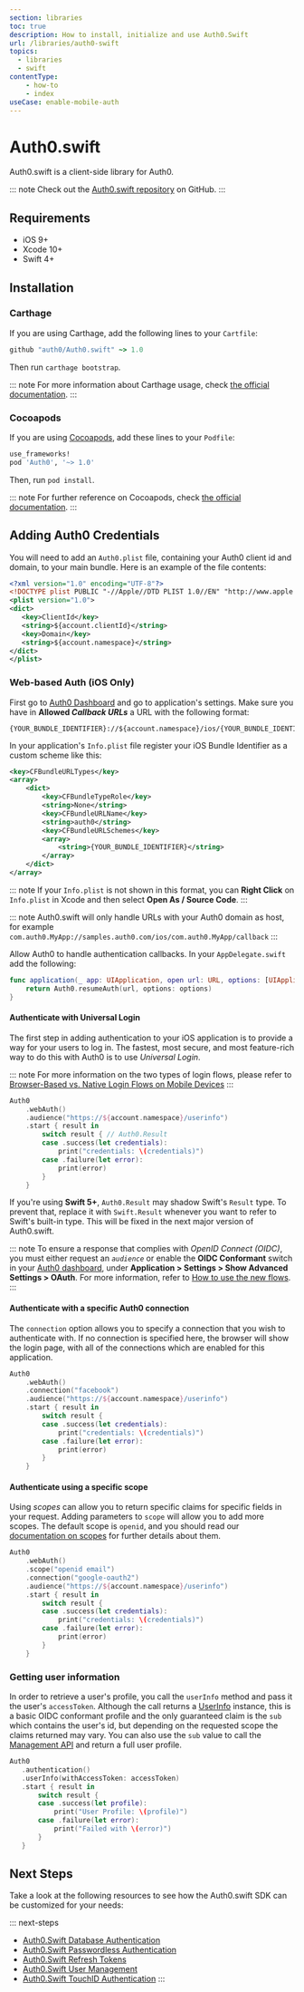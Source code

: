 ```yaml
---
section: libraries
toc: true
description: How to install, initialize and use Auth0.Swift
url: /libraries/auth0-swift
topics:
  - libraries
  - swift
contentType:
    - how-to
    - index
useCase: enable-mobile-auth
---
```

# Auth0.swift

Auth0.swift is a client-side library for Auth0.

::: note
Check out the [Auth0.swift repository](https://github.com/auth0/Auth0.swift) on GitHub.
:::

## Requirements

- iOS 9+
- Xcode 10+
- Swift 4+

## Installation

### Carthage

If you are using Carthage, add the following lines to your `Cartfile`:

```ruby
github "auth0/Auth0.swift" ~> 1.0
```

Then run `carthage bootstrap`.

::: note
For more information about Carthage usage, check [the official documentation](https://github.com/Carthage/Carthage#if-youre-building-for-ios-tvos-or-watchos).
:::

### Cocoapods

If you are using [Cocoapods](https://cocoapods.org/), add these lines to your `Podfile`:

```ruby
use_frameworks!
pod 'Auth0', '~> 1.0'
```

Then, run `pod install`.

::: note
For further reference on Cocoapods, check [the official documentation](http://guides.cocoapods.org/using/getting-started.html).
:::

## Adding Auth0 Credentials

You will need to add an `Auth0.plist` file, containing your Auth0 client id and domain, to your main bundle. Here is an example of the file contents:

```xml
<?xml version="1.0" encoding="UTF-8"?>
<!DOCTYPE plist PUBLIC "-//Apple//DTD PLIST 1.0//EN" "http://www.apple.com/DTDs/PropertyList-1.0.dtd">
<plist version="1.0">
<dict>
   <key>ClientId</key>
   <string>${account.clientId}</string>
   <key>Domain</key>
   <string>${account.namespace}</string>
</dict>
</plist>
```

### Web-based Auth (iOS Only)

First go to [Auth0 Dashboard](${manage_url}/#/applications) and go to application's settings. Make sure you have in **Allowed <dfn data-key="callback">Callback URLs</dfn>** a URL with the following format:

```text
{YOUR_BUNDLE_IDENTIFIER}://${account.namespace}/ios/{YOUR_BUNDLE_IDENTIFIER}/callback
```

In your application's `Info.plist` file register your iOS Bundle Identifier as a custom scheme like this:

```xml
<key>CFBundleURLTypes</key>
<array>
    <dict>
        <key>CFBundleTypeRole</key>
        <string>None</string>
        <key>CFBundleURLName</key>
        <string>auth0</string>
        <key>CFBundleURLSchemes</key>
        <array>
            <string>{YOUR_BUNDLE_IDENTIFIER}</string>
        </array>
    </dict>
</array>
```

::: note
If your `Info.plist` is not shown in this format, you can **Right Click** on `Info.plist` in Xcode and then select **Open As / Source Code**.
:::

::: note
Auth0.swift will only handle URLs with your Auth0 domain as host, for example `com.auth0.MyApp://samples.auth0.com/ios/com.auth0.MyApp/callback`
:::

Allow Auth0 to handle authentication callbacks. In your `AppDelegate.swift` add the following:

```swift
func application(_ app: UIApplication, open url: URL, options: [UIApplication.OpenURLOptionsKey : Any] = [:]) -> Bool {
    return Auth0.resumeAuth(url, options: options)
}
```

#### Authenticate with Universal Login

The first step in adding authentication to your iOS application is to provide a way for your users to log in. The fastest, most secure, and most feature-rich way to do this with Auth0 is to use <dfn data-key="universal-login">Universal Login</dfn>.

::: note
For more information on the two types of login flows, please refer to [Browser-Based vs. Native Login Flows on Mobile Devices](/tutorials/browser-based-vs-native-experience-on-mobile)
:::

```swift
Auth0
    .webAuth()
    .audience("https://${account.namespace}/userinfo")
    .start { result in
        switch result { // Auth0.Result
        case .success(let credentials):
            print("credentials: \(credentials)")
        case .failure(let error):
            print(error)
        }
    }
```

If you're using **Swift 5+**, `Auth0.Result` may shadow Swift's `Result` type. To prevent that, replace it with `Swift.Result` whenever you want to refer to Swift's built-in type. This will be fixed in the next major version of Auth0.swift.

::: note
To ensure a response that complies with <dfn data-key="openid">OpenID Connect (OIDC)</dfn>, you must either request an <dfn data-key="audience">`audience`</dfn> or enable the **OIDC Conformant** switch in your [Auth0 dashboard](${manage_url}), under **Application > Settings > Show Advanced Settings > OAuth**. For more information, refer to [How to use the new flows](/api-auth/intro#how-to-use-the-new-flows).
:::

#### Authenticate with a specific Auth0 connection

The `connection` option allows you to specify a connection that you wish to authenticate with. If no connection is specified here, the browser will show the login page, with all of the connections which are enabled for this application.

```swift
Auth0
    .webAuth()
    .connection("facebook")
    .audience("https://${account.namespace}/userinfo")
    .start { result in
        switch result {
        case .success(let credentials):
            print("credentials: \(credentials)")
        case .failure(let error):
            print(error)
        }
    }
```

#### Authenticate using a specific scope

Using <dfn data-key="scope">scopes</dfn> can allow you to return specific claims for specific fields in your request. Adding parameters to `scope` will allow you to add more scopes. The default scope is `openid`, and you should read our [documentation on scopes](/scopes) for further details about them.

```swift
Auth0
    .webAuth()
    .scope("openid email")
    .connection("google-oauth2")
    .audience("https://${account.namespace}/userinfo")
    .start { result in
        switch result {
        case .success(let credentials):
            print("credentials: \(credentials)")
        case .failure(let error):
            print(error)
        }
    }
```

### Getting user information

In order to retrieve a user's profile, you call the `userInfo` method and pass it the user's `accessToken`.  Although the call returns a [UserInfo](https://github.com/auth0/Auth0.swift/blob/master/Auth0/UserInfo.swift) instance, this is a basic OIDC conformant profile and the only guaranteed claim is the `sub` which contains the user's id, but depending on the requested scope the claims returned may vary.  You can also use the `sub` value to call the [Management API](#Management-API) and return a full user profile.

```swift
Auth0
   .authentication()
   .userInfo(withAccessToken: accessToken)
   .start { result in
       switch result {
       case .success(let profile):
           print("User Profile: \(profile)")
       case .failure(let error):
           print("Failed with \(error)")
       }
   }
```

## Next Steps

Take a look at the following resources to see how the Auth0.swift SDK can be customized for your needs:

::: next-steps
* [Auth0.Swift Database Authentication](/libraries/auth0-swift/database-authentication)
* [Auth0.Swift Passwordless Authentication](/libraries/auth0-swift/passwordless)
* [Auth0.Swift Refresh Tokens](/libraries/auth0-swift/save-and-refresh-jwt-tokens)
* [Auth0.Swift User Management](/libraries/auth0-swift/user-management)
* [Auth0.Swift TouchID Authentication](/libraries/auth0-swift/touchid-authentication)
:::
